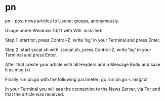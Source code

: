 # pn
pn - post news articles to Usenet groups, anonymously.

Usage under Windows 10/11 with WSL installed:

Step 1. start tor, press Control-Z, write 'bg' in your Terminal and press Enter. 

Step 2. start socat.sh with ./socat.sh, press Control-Z, write 'bg' in your Terminal and press Enter.

After that create your article with all Headers and a Message Body and save it as msg.txt

Finally run pn.go with the following parameter: go run pn.go < msg.txt

In your Terminal you will see the connection to the News Server, via Tor and that the article was received.


